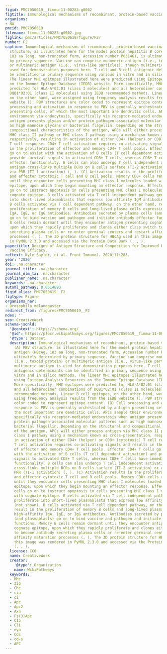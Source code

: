 ```yaml
---
figid: PMC7050619__fimmu-11-00283-g0002
figtitle: Immunological mechanisms of recombinant, protein-based vaccination
organisms:
- NA
pmcid: PMC7050619
filename: fimmu-11-00283-g0002.jpg
figlink: pmc/articles/PMC7050619/figure/F2/
number: F2
caption: Immunological mechanisms of recombinant, protein-based vaccination. (A) PBV
  structure, as illustrated here for the model protein hepatitis B core antigen (HBcAg,
  183 aa long, non-truncated form, Accession number P03146), is ultimately determined
  by primary sequence. Vaccine can comprise monomeric antigen (i.e., toxoid protein)
  or multimeric antigen (i.e., virus-like particles), though multimeric antigen is
  used for demonstration purposes here. T cell and B cell antigenic determinants can
  be identified in primary sequence using various in vitro and in silico methods.
  The linear MHC epitopes illustrated here were predicted using Epitope Analysis Resources
  on the Immune Epitope Database (IEDB) website. More specifically, MHC epitopes were
  predicted for HLA-A*02:01 (class I molecules) and all heterodimer combinations of
  DQB1*02:01 (class II molecules) using IEDB recommended methods. Linear B cell epitopes,
  on the other hand, were assigned using frequency analysis results from the IEDB
  website (). PBV structures are color coded to represent epitope content. (B) Cell
  processing and activation in response to PBV is generally orchestrated by antigen
  presenting cells, of which the most important are dendritic cells. APCs sample their
  environment via endocytosis, specifically via receptor-mediated endocytosis when
  antigen presents glycan and/or protein pathogen-associated molecular patterns such
  as high mannose glycans or bacterial flagellin. Depending on the structural and
  compositional characteristics of the antigen, APCs will either process antigen via
  MHC class II pathway or MHC class I pathway using a mechanism known as cross-presentation,
  respectively, resulting in activation of either CD4+ (helper) or CD8+ (cytotoxic)
  T cell response. CD4+ T cell activation requires co-activating signals and results
  in the proliferation of effector and memory CD4+ T cell pools. Effector CD4+ T cells
  go on to assist with the activation of B cells (T cell dependent activation) and
  provide survival signals to activated CD8+ T cells, whereas CD8+ T cells have immediate
  effector functionality. B cells can also undergo T cell independent activation when
  antigen cross-links multiple BCRs on B cells surface (TI-2 activation) or co-signals
  via PRR (TI-1 activation) (, ). (C) Activation results in the proliferation of memory
  and effector cytotoxic T cell and B cell pools. Memory CD8+ cells remain dormant
  until they encounter cells presenting MHC class I molecules loaded with cognate
  epitope, upon which they begin mounting an effector response. Effector CD8+ T cells
  go on to instruct apoptosis in cells presenting MHC class I molecules loaded with
  cognate epitope. B cells activated via T cell independent pathway generally proliferate
  into short-lived plasmablasts that express low affinity IgM antibodies (not shown).
  B cells activated via T cell dependent pathway, on the other hand, result in the
  proliferation of memory B cells and long-lived plasma cells expressing high-affinity
  IgA, IgE, or IgG antibodies. Antibodies secreted by plasms cells (and plasmablasts)
  go on to bind vaccine and pathogen and initiate antibody effector functions. Memory
  B cells remain dormant until they encounter antigen presenting cognate epitope,
  upon which they rapidly proliferate and clones either class switch to become antibody
  secreting plasma cells or re-enter germinal centers and restart affinity maturation
  processes (, ). The 3D protein structure for HBcAg used in this image was rendered
  in PyMOL 2.3.0 and accessed via the Protein Data Bank (, , ).
papertitle: Designs of Antigen Structure and Composition for Improved Protein-Based
  Vaccine Efficacy.
reftext: Kyle Saylor, et al. Front Immunol. 2020;11:283.
year: '2020'
doi: .na.character
journal_title: .na.character
journal_nlm_ta: .na.character
publisher_name: .na.character
keywords: .na.character
automl_pathway: 0.8514893
figid_alias: PMC7050619__F2
figtype: Figure
organisms_ner:
- Drosophila melanogaster
redirect_from: /figures/PMC7050619__F2
ndex: ''
seo: CreativeWork
schema-jsonld:
  '@context': https://schema.org/
  '@id': https://pfocr.wikipathways.org/figures/PMC7050619__fimmu-11-00283-g0002.html
  '@type': Dataset
  description: Immunological mechanisms of recombinant, protein-based vaccination.
    (A) PBV structure, as illustrated here for the model protein hepatitis B core
    antigen (HBcAg, 183 aa long, non-truncated form, Accession number P03146), is
    ultimately determined by primary sequence. Vaccine can comprise monomeric antigen
    (i.e., toxoid protein) or multimeric antigen (i.e., virus-like particles), though
    multimeric antigen is used for demonstration purposes here. T cell and B cell
    antigenic determinants can be identified in primary sequence using various in
    vitro and in silico methods. The linear MHC epitopes illustrated here were predicted
    using Epitope Analysis Resources on the Immune Epitope Database (IEDB) website.
    More specifically, MHC epitopes were predicted for HLA-A*02:01 (class I molecules)
    and all heterodimer combinations of DQB1*02:01 (class II molecules) using IEDB
    recommended methods. Linear B cell epitopes, on the other hand, were assigned
    using frequency analysis results from the IEDB website (). PBV structures are
    color coded to represent epitope content. (B) Cell processing and activation in
    response to PBV is generally orchestrated by antigen presenting cells, of which
    the most important are dendritic cells. APCs sample their environment via endocytosis,
    specifically via receptor-mediated endocytosis when antigen presents glycan and/or
    protein pathogen-associated molecular patterns such as high mannose glycans or
    bacterial flagellin. Depending on the structural and compositional characteristics
    of the antigen, APCs will either process antigen via MHC class II pathway or MHC
    class I pathway using a mechanism known as cross-presentation, respectively, resulting
    in activation of either CD4+ (helper) or CD8+ (cytotoxic) T cell response. CD4+
    T cell activation requires co-activating signals and results in the proliferation
    of effector and memory CD4+ T cell pools. Effector CD4+ T cells go on to assist
    with the activation of B cells (T cell dependent activation) and provide survival
    signals to activated CD8+ T cells, whereas CD8+ T cells have immediate effector
    functionality. B cells can also undergo T cell independent activation when antigen
    cross-links multiple BCRs on B cells surface (TI-2 activation) or co-signals via
    PRR (TI-1 activation) (, ). (C) Activation results in the proliferation of memory
    and effector cytotoxic T cell and B cell pools. Memory CD8+ cells remain dormant
    until they encounter cells presenting MHC class I molecules loaded with cognate
    epitope, upon which they begin mounting an effector response. Effector CD8+ T
    cells go on to instruct apoptosis in cells presenting MHC class I molecules loaded
    with cognate epitope. B cells activated via T cell independent pathway generally
    proliferate into short-lived plasmablasts that express low affinity IgM antibodies
    (not shown). B cells activated via T cell dependent pathway, on the other hand,
    result in the proliferation of memory B cells and long-lived plasma cells expressing
    high-affinity IgA, IgE, or IgG antibodies. Antibodies secreted by plasms cells
    (and plasmablasts) go on to bind vaccine and pathogen and initiate antibody effector
    functions. Memory B cells remain dormant until they encounter antigen presenting
    cognate epitope, upon which they rapidly proliferate and clones either class switch
    to become antibody secreting plasma cells or re-enter germinal centers and restart
    affinity maturation processes (, ). The 3D protein structure for HBcAg used in
    this image was rendered in PyMOL 2.3.0 and accessed via the Protein Data Bank
    (, , ).
  license: CC0
  name: CreativeWork
  creator:
    '@type': Organization
    name: WikiPathways
  keywords:
  - Mhc
  - zip
  - Chc
  - cia
  - ci
  - Apc
  - Apc2
  - Axn
  - Fs(3)Apc
  - C15
  - Cli
  - eya
  - Cds
  - cd-s
  - APC
---
```

